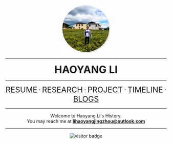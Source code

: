 <div position="relative">
<center>
<img src="imgs/me_yunnan.jpg" width=30%></img>
<hr>
<font size="6"><b>HAOYANG LI</b></font><br>
<hr>
<a href="resume.html"><font size="5">RESUME</font></a>
<font size="5">·</font>
<a href='subpages/research.html'><font size="5">RESEARCH</font></a>
<font size="5">·</font>
<a href='subpages/project.html'><font size="5">PROJECT</font></a>
<font size="5">·</font>
<!--<a href='dataMine.html'><font size="5">DATAMINE</font></a>
<font size="5">·</font>-->
<a href='timeline.html'><font size="5">TIMELINE</font></a>
<font size="5">·</font>
<a href='blogs.html'><font size="5">BLOGS</font></a>
<!--
<a><font color='gray'>--PUBLICATIONS--</font></a>
<br><br>
<a><font color='gray'>------MISC------</font></a>
<br>-->
<hr>
Welcome to Haoyang Li's History.<br>
    You may reach me at <b><a href="mailto:lihaoyangjingzhou@outlook.com">lihaoyangjingzhou@outlook.com</a></b>
<hr>
<img src="https://visitor-badge.glitch.me/badge?page_id=greenere.index" alt="visitor badge"/>
</center>
</div>


